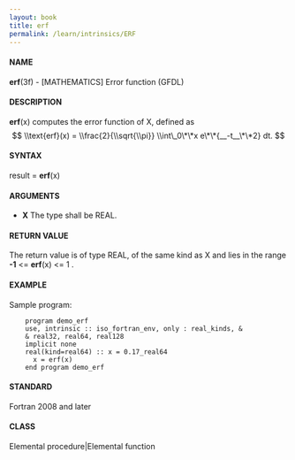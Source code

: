 ```yaml
---
layout: book
title: erf
permalink: /learn/intrinsics/ERF
---
```

#### NAME

__erf__(3f) - \[MATHEMATICS\] Error function
(GFDL)

#### DESCRIPTION

__erf__(x) computes the error function of X, defined as $$
\\text{erf}(x) = \\frac{2}{\\sqrt{\\pi}} \\int\_0\*\*x
e\*\*{__-t__\*\*2} dt. $$

#### SYNTAX

result = __erf__(x)

#### ARGUMENTS

  - __X__
    The type shall be REAL.

#### RETURN VALUE

The return value is of type REAL, of the same kind as X and lies in the
range __-1__ \<= __erf__(x) \<= 1 .

#### EXAMPLE

Sample program:

```
    program demo_erf
    use, intrinsic :: iso_fortran_env, only : real_kinds, &
    & real32, real64, real128
    implicit none
    real(kind=real64) :: x = 0.17_real64
      x = erf(x)
    end program demo_erf
```

#### STANDARD

Fortran 2008 and later

#### CLASS

Elemental procedure\|Elemental function
